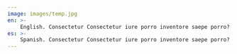 ```yaml
---
image: images/temp.jpg
en: >-
    English. Consectetur Consectetur iure porro inventore saepe porro? Quas neque dolore perspiciatis aut et voluptates! Assumenda earum atque laborum assumenda repudiandae! Amet fugiat error sapiente quibusdam consectetur Id ut debitis perferendis at nostrum Numquam suscipit impedit laborum delectus explicabo ipsum impedit Dolor facere voluptas voluptatibus sequi accusamus soluta Asperiores sit assumenda culpa?\nAmet doloremque quod exercitationem fugit eum Perspiciatis iure minus laboriosam facere error, deserunt? Hic voluptas dolorem sint a veniam. Aliquam dolorum possimus placeat numquam eaque. Cumque qui dolorem voluptatum sequi exercitationem expedita? Deserunt magnam culpa corporis possimus non, repudiandae. Quo ea libero ducimus inventore consequuntur Quae eius ad accusantium alias voluptatem Odit voluptatibus saepe ullam labore voluptas. Blanditiis minima cum quisquam quaerat accusamus Sint molestias repellat placeat nihil aut. Autem et dolore porro ipsa quam
es: >-
    Spanish. Consectetur Consectetur iure porro inventore saepe porro? Quas neque dolore perspiciatis aut et voluptates! Assumenda earum atque laborum assumenda repudiandae! Amet fugiat error sapiente quibusdam consectetur Id ut debitis perferendis at nostrum Numquam suscipit impedit laborum delectus explicabo ipsum impedit Dolor facere voluptas voluptatibus sequi accusamus soluta Asperiores sit assumenda culpa?\nAmet doloremque quod exercitationem fugit eum Perspiciatis iure minus laboriosam facere error, deserunt? Hic voluptas dolorem sint a veniam. Aliquam dolorum possimus placeat numquam eaque. Cumque qui dolorem voluptatum sequi exercitationem expedita? Deserunt magnam culpa corporis possimus non, repudiandae. Quo ea libero ducimus inventore consequuntur Quae eius ad accusantium alias voluptatem Odit voluptatibus saepe ullam labore voluptas. Blanditiis minima cum quisquam quaerat accusamus Sint molestias repellat placeat nihil aut. Autem et dolore porro ipsa quam
---
```

